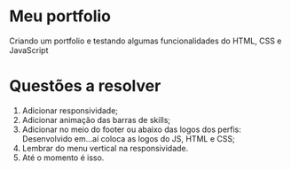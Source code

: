 # Meu portfolio

Criando um portfolio e testando algumas funcionalidades do HTML, CSS e JavaScript

# Questões a resolver

1. Adicionar responsividade;
2. Adicionar animação das barras de skills;
3. Adicionar  no meio do footer ou abaixo das logos dos perfis: Desenvolvido em...aí coloca as logos do JS, HTML e CSS;
4. Lembrar do menu vertical na responsividade.
5. Até o momento é isso.
